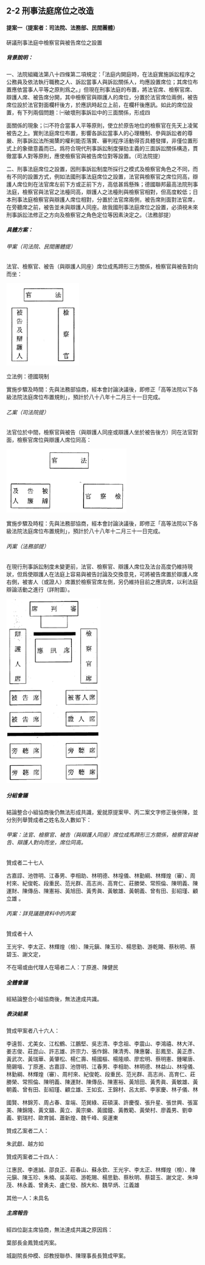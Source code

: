 ## 2-2 刑事法庭席位之改造

#### 提案一（提案者：司法院、法務部、民間團體）

硏議刑事法庭中檢察官與被告席位之設置

##### 背景說明：

一、法院組織法第八十四條第二項規定：「法庭内開庭時，在法庭實施訴訟程序之公務員及依法執行職務之人、訴訟當事人與訴訟關係人，均應設置席位；其席位布置應依當事人平等之原則爲之。」但現在刑事法庭的布置，將法官席、檢察官席、辯護人席、被告席分開，其中檢察官與辯護人的席位，分置於法官席位兩側，被告席位設於法官對面欄杆後方，於應訊時起立上前，在欄杆後應訊。如此的席位設置，有下列兩個問題：㈠破壞刑事訴訟中的三面關係，形成四

面關係的現象；㈡不符合當事人平等原則，使立於原告地位的檢察官在先天上凌駕被告之上。實則法庭席位布置，影響各訴訟當事人的心理機制、參與訴訟者的尊嚴、刑事訴訟法所揭橥的權利能否落實、審判程序活動得否具體發揮，非僅位置形式上的象徵意義而已。爲符合現代刑事訴訟制度彈劾主義的三面訴訟關係構造，貫徹當事人對等原則，應使檢察官與被告席位對等設置。（司法院提）

二、刑事法庭席位之設置，因刑事訴訟制度所採行之模式及檢察官角色之不同，而有不同的設置方式，例如法國刑事法庭席位之設置，法官與檢察官之席位同高，辯護人席位則在法官席左前下方或正前下方，高低甚爲懸殊；德國聯邦最高法院刑事法庭，檢察官與法官之法檯同高，辯護人之法檯則與檢察官相對，但高度較低；日本刑事法庭檢察官與辯護人席位相對，分置於法官席兩側，被告席則面對法官席，在旁聽席之前，被告並未與辯護人同座。故我國刑事法庭席位之設置，必須視未來刑事訴訟法修正之方向及檢察官之角色定位等因素決定之。（法務部提）

##### 具體方案：

###### 甲案（司法院、民間團體提）

法官、檢察官、被告（與辯護人同座）席位成馬蹄形三方關係，檢察官與被告對向而坐：

![](images/2-2-1.jpg)

立法例：德國現制

實施步驟及時間：先與法務部協商，經本會討論決議後，即修正「高等法院以下各級法院法庭席位布置規則」，預計於八十八年十二月三十一日完成。

###### 乙案（司法院提）

法官位於中間，檢察官與被告（與辯護人同座或辯護人坐於被告後方）同在法官對面，檢察官席位與辯護人席位同高：

![](images/2-2-2.jpg)

實施步驟及時程：先與法務部協商，經本會討論決議後，即修正「高等法院以下各級法院法庭席位布置規則」，預計於八十八年十二月三十一日完成。

###### 丙案（法務部提）

在現行刑事訴訟制度未變更前，法官、檢察官、辯護人席位及法台高度仍維持現狀，但爲使辯護人在法庭上容易與被告討論及交換意見，可將被告席置於辯護人席右側，被害人（或證人）席置於檢察官席左側，另仍維持目前之應訊席，以利法庭辯論活動之進行（詳附圖）。

![](images/2-2-3.jpg)

##### 分組會議

結論整合小組協商後仍無法形成共識，爰就原提案甲、丙二案文字修正後併陳，並分別列舉贊成者之姓名及人數如下：

###### 甲案：法官、檢察官、被告（與辯護人同座）席位成馬蹄形三方關係，檢察官與被告、辯護人對向而坐，席位同高。

贊成者二十七人

古嘉諄、池啓明、江春男、李相助、林明德、林堭儀、林勤綱、林輝煌（審）、周村來、紀俊乾、段重民、范光群、高志尚、高育仁、莊勝榮、常照倫、陳明義、陳運財、陳傳岳、陳憲裕、黃旭田、黃秀眞、黃敏雄、黃朝義、曾有田、彭紹瑾、顧立雄 。

###### 丙案：詳見議題資料中的丙案

贊成者十人

王光宇、李太正、林輝煌（檢）、陳元鎭、陳玉珍、楊思勤、游乾賜、蔡秋明、蔡碧玉、謝文定，

不在場或由代理人在場者二人：丁原進、陳健民

##### 全體會議

經結論整合小組協商後，無法達成共識。

##### 表決結果

贊成甲案者八十六人：

李遠哲、尤美女、江松鶴、江鵬堅、吳志清、李念祖、李震山、李鴻禧、林大洋、姜志俊、莊崑山、許志雄、許宗力、張作錦、陳清秀、陳惠馨、彭鳳至、黃正彥、黃武次、黃瑞華、黃肇松、楊仁壽、楊國樞、楊隆順、廖宏明、蔡明憲、鍾曜唐、簡錫堦、丁原進、古嘉諄、池啓明、江春男、李相助、林明德、林益山、林堭儀、林勤綱、林輝煌（審）、周村來、紀俊乾、段重民、范光群、高志尚、高育仁、莊勝榮、常照倫、陳明義、陳運財、陳傳岳、陳憲裕、黃旭田、黃秀眞、黃敏雄、黃朝義、曾有田、彭紹瑾、顧立雄、王如玄、王錦村、呂太郎、李家慶、林子儀、林

國賢、林錦芳、周占春、韋端、范巽綠、莊碩漢、許慶復、張升星、張世興、張富美、陳錦隆、黃文圝、黃立、黃宗樂、黃國鐘、黃教範、黃榮村、廖義男、劉幸義、劉瑞村、歐育誠、蕭新煌、魏千峰、吳運東

贊成乙案者二人：

朱武獻、越方如

贊成丙案者二十四人：

江惠民、李進誠、邵良正、莊春山、蘇永欽、王光宇、李太正、林輝煌（檢）、陳元鎭、陳玉珍、朱楠、吳英昭、游乾賜、楊思勤、蔡秋明、蔡碧玉、謝文定、朱坤茂、林永義、曾勇夫、盧仁發、顏大和、魏早炳、江義雄

其他一人：未具名

##### 主席報告

經四位副主席協商，無法達成共識之原因爲：

葉部長金鳳贊成丙案。

城副院長仲模、邱教授聯恭、陳理事長長贊成甲案。

